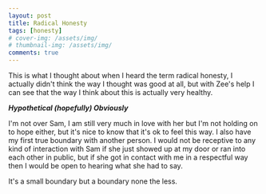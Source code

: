 ```yaml
---
layout: post
title: Radical Honesty
tags: [honesty]
# cover-img: /assets/img/
# thumbnail-img: /assets/img/
comments: true
---
```

This is what I thought about when I heard the term radical honesty, I actually didn't think the way I thought was good at all, but with Zee's help I can see that the way I think about this is actually very healthy.  
  
***Hypothetical (hopefully) Obviously***

I'm not over Sam, I am still very much in love with her but I'm not holding on to hope either, but it's nice to know that it's ok to feel this way. I also have my first true boundary with another person. I would not be receptive to any kind of interaction with Sam if she just showed up at my door or ran into each other in public, but if she got in contact with me in a respectful way then I would be open to hearing what she had to say.  

It's a small boundary but a boundary none the less.
